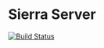 # Sierra Server

[![Build Status](https://travis-ci.org/sjohnsonaz/sierra-server.svg?branch=master)](https://travis-ci.org/sjohnsonaz/sierra-server)
